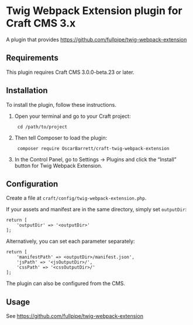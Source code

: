 # Twig Webpack Extension plugin for Craft CMS 3.x

A plugin that provides https://github.com/fullpipe/twig-webpack-extension

## Requirements

This plugin requires Craft CMS 3.0.0-beta.23 or later.

## Installation

To install the plugin, follow these instructions.

1. Open your terminal and go to your Craft project:

        cd /path/to/project

2. Then tell Composer to load the plugin:

        composer require OscarBarrett/craft-twig-webpack-extension

3. In the Control Panel, go to Settings → Plugins and click the “Install” button for Twig Webpack Extension.

## Configuration

Create a file at `craft/config/twig-webpack-extension.php`.

If your assets and manifest are in the same directory, simply set `outputDir`:

```
return [
    'outputDir' => '<outputDir>'
];
```

Alternatively, you can set each parameter separately:

```
return [
    'manifestPath' => <outputDir>/manifest.json',
    'jsPath' => '<jsOutputDir>/',
    'cssPath' => '<cssOutputDir>/'
];
```

The plugin can also be configured from the CMS.


## Usage

See https://github.com/fullpipe/twig-webpack-extension
